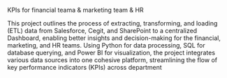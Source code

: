 KPIs for financial teama & marketing team & HR

This project outlines the process of extracting, transforming, and loading (ETL) data from Salesforce, Cegit, and SharePoint to a centralized Dashboard, enabling better insights and decision-making for the financial, marketing, and HR teams. Using Python for data processing, SQL for database querying, and Power BI for visualization, the project integrates various data sources into one cohesive platform, streamlining the flow of key performance indicators (KPIs) across department

